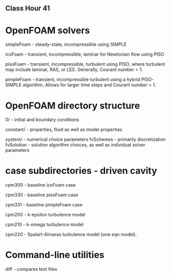 Class Hour 41
------

# OpenFOAM solvers

simpleFoam  - steady-state, incompressible
using SIMPLE

icoFoam - transient, incompressible, laminar
for Newtonian flow using PISO

pisoFoam - transient, incompressible, turbulent
using PISO, where turbulent may include laminar,
RAS, or LES.  Generally, Courant number < 1.

pimpleFoam - transient, incompressible turbulent
using a hybrid PISO-SIMPLE algorithm.  Allows for
larger time steps and Courant number > 1.

# OpenFOAM directory structure

0/ - initial and boundary conditions

constant/ - properties, fluid as well as
model properties

system/ - numerical choice parameters
       fvSchemes - primarily discretization
       fvSolution - solution algorithm choices,
         as well as individual solver parameters

# case subdirectories - driven cavity

cpm300 - baseline icoFoam case

cpm330 - baseline pisoFoam case

cpm331 - baseline pimpleFoam case

cpm200  - k-epsilon turbulence model

cpm210 - k-omega turbulence model

cpm220 - Spalart-Almaras turbulence model
(one eqn model).

# Command-line utilities

diff - compares text files

